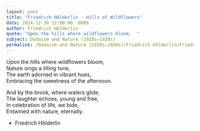 ```yaml
---
layout: post
title: "Friedrich Hölderlin - Hills of Wildflowers"
date: 2024-12-30 12:00:00 -0000
author: Friedrich Hölderlin
quote: "Upon the hills where wildflowers bloom,  "
subject: Dadaism and Nature (1910s–1920s)
permalink: /Dadaism and Nature (1910s–1920s)/Friedrich Hölderlin/Friedrich Hölderlin - Hills of Wildflowers
---
```


Upon the hills where wildflowers bloom,  
Nature sings a lilting tune,  
The earth adorned in vibrant hues,  
Embracing the sweetness of the afternoon.
  
And by the brook, where waters glide,  
The laughter echoes, young and free,  
In celebration of life, we bide,  
Entwined with nature, eternally.


- Friedrich Hölderlin
